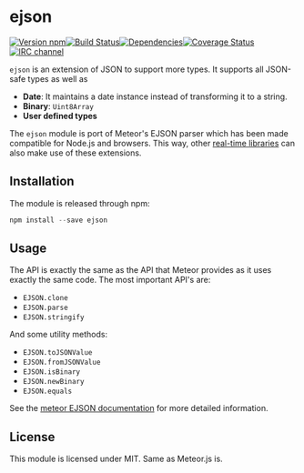 # ejson

[![Version npm](http://img.shields.io/npm/v/ejson.svg?style=flat-square)](http://browsenpm.org/package/ejson)[![Build Status](http://img.shields.io/travis/primus/ejson/master.svg?style=flat-square)](https://travis-ci.org/primus/ejson)[![Dependencies](https://img.shields.io/david/primus/ejson.svg?style=flat-square)](https://david-dm.org/primus/ejson)[![Coverage Status](http://img.shields.io/coveralls/primus/ejson/master.svg?style=flat-square)](https://coveralls.io/r/primus/ejson?branch=master)[![IRC channel](http://img.shields.io/badge/IRC-irc.freenode.net%23primus-00a8ff.svg?style=flat-square)](http://webchat.freenode.net/?channels=primus)

`ejson` is an extension of JSON to support more types. It supports all JSON-safe
types as well as

- **Date**: It maintains a date instance instead of transforming it to a string.
- **Binary**: `Uint8Array`
- **User defined types**

The `ejson` module is port of Meteor's EJSON parser which has been made
compatible for Node.js and browsers. This way, other 
[real-time libraries](https://github.com/primus/primus) can also make use of
these extensions. 

## Installation

The module is released through npm:

```js
npm install --save ejson
```

## Usage

The API is exactly the same as the API that Meteor provides as it uses exactly
the same code. The most important API's are:

- `EJSON.clone`
- `EJSON.parse`
- `EJSON.stringify`

And some utility methods:

- `EJSON.toJSONValue`
- `EJSON.fromJSONValue`
- `EJSON.isBinary`
- `EJSON.newBinary`
- `EJSON.equals`

See the [meteor EJSON documentation](http://docs.meteor.com/#ejson) for more
detailed information.

## License

This module is licensed under MIT. Same as Meteor.js is.
